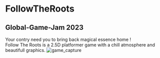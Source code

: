 # FollowTheRoots
 Global-Game-Jam 2023
 ---
 Your contry need you to bring back magical essence home !  
 Follow The Roots is a 2.5D platformer game with a chill atmosphere and beautifull graphics.
![game_capture](https://user-images.githubusercontent.com/42516894/216831842-a0831fb0-aa80-4ea7-9a6c-837a8c2bef0e.png)
